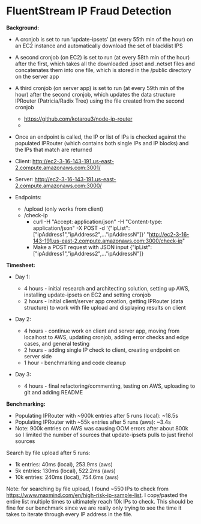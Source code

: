# FluentStream IP Fraud Detection

**Background:**
- A cronjob is set to run ‘update-ipsets’ (at every 55th min of the hour) on an EC2 instance and automatically download the set of blacklist IPS
- A second cronjob (on EC2) is set to run (at every 58th min of the hour) after the first, which takes all the downloaded .ipset and .netset files and concatenates them into one file, which is stored in the /public directory on the server app 
- A third cronjob (on server app) is set to run (at every 59th min of the hour) after the second cronjob, which updates the data structure IPRouter (Patricia/Radix Tree) using the file created from the second cronjob
    - https://github.com/kotarou3/node-ip-router
    - 
- Once an endpoint is called, the IP or list of IPs is checked against the populated IPRouter (which contains both single IPs and IP blocks) and the IPs that match are returned

- Client: http://ec2-3-16-143-191.us-east-2.compute.amazonaws.com:3001/
- Server: http://ec2-3-16-143-191.us-east-2.compute.amazonaws.com:3000/
- Endpoints: 
    - /upload (only works from client)
    - /check-ip 
        - curl -H "Accept: application/json" -H "Content-type: application/json" -X POST -d '{"ipList":["ipAddress1","ipAddress2",…"ipAddressN"]}' "http://ec2-3-16-143-191.us-east-2.compute.amazonaws.com:3000/check-ip"
        - Make a POST request with JSON input {"ipList":["ipAddress1","ipAddress2",…"ipAddressN"]}


**Timesheet:**
- Day 1:
  - 4 hours - initial research and architecting solution, setting up AWS, installing update-ipsets on EC2 and setting cronjob
  - 2 hours - initial client/server app creation, getting IPRouter (data structure) to work with file upload and displaying results on client

- Day 2:
  - 4 hours - continue work on client and server app, moving from localhost to AWS, updating cronjob, adding error checks and edge cases, and general testing
  - 2 hours - adding single IP check to client, creating endpoint on server side
  - 1 hour - benchmarking and code cleanup

- Day 3:
  - 4 hours - final refactoring/commenting, testing on AWS, uploading to git and adding README

**Benchmarking:**
- Populating IPRouter with ~900k entries after 5 runs (local): ~18.5s
- Populating IPRouter with  ~55k entries after 5 runs (aws): ~3.4s
- Note: 900k entries on AWS was causing OOM errors after about 800k so I limited the number of sources that update-ipsets pulls to just firehol sources

Search by file upload after 5 runs:
- 1k entries: 40ms (local), 253.9ms (aws)
- 5k entries: 130ms (local), 522.2ms (aws)
- 10k entries: 240ms (local), 754.6ms (aws)

Note: for searching by file upload, I found ~550 IPs to check from https://www.maxmind.com/en/high-risk-ip-sample-list. I copy/pasted the entire list multiple times to ultimately reach 10k IPs to check. This should be fine for our benchmark since we are really only trying to see the time it takes to iterate through every IP address in the file.
